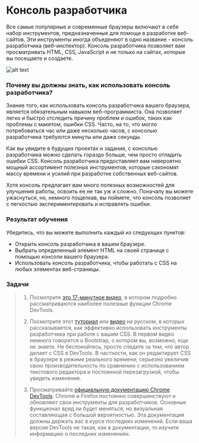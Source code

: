 # Консоль разработчика

Все самые популярные и современные браузеры включают в себя набор инструментов, предназначенные для помощи
в разработке веб-сайтов. Эти инструменты иногда объеденяют в одно название - консоль разработчика (веб-инспектор). Консоль разработчика позволяет вам просматривать HTML, CSS, JavaScript и не только на сайтах,
которые вы посещаете и создаете.

![alt text](https://user-images.githubusercontent.com/4215285/57574303-36a42700-743f-11e9-9c60-96e87df95469.png)

### Почему вы должны знать, как использовать консоль разработчика?

Знание того, как использовать консоль разработчика вашего браузера, является обязательным навыком веб-программиста. Она позволяет легко и быстро отследить причину проблем и ошибок, таких как проблемы с макетом, ошибки CSS. Часто, на то, что могло потребоваться час или даже несколько часов, с консолью разработчика требуются минуты или даже секунды.

Как вы увидите в будущих проектах и задания, с консолью разработчика можно сделать гораздо больше, чем просто отладить ошибки CSS. Консоль разработчика предоставляет вам невероятно мощный ассортимент полезных инструментов, которые сэкономят массу времени и усилий при разработке собственных веб-сайтов.

Хотя консоль предлагает вам много полезных возможностей для улучшения работы, освоить ее не так уж и сложно. Поначалу вы можете ужаснуться, но, немного пощелкав, вы поймете, что консоль позволяет с легкостью экспериментировать и исправлять ошибки.

### Результат обучения
Убедитесь, что вы можете выполнить каждый из следующих пунктов:

* Открыть консоль разработчика в вашем браузере.
* Выбрать определенный элемент HTML на своей странице с помощью консоли вашего браузера.
* Использовать консоль разработчика, чтобы работать с CSS на любых элементах веб-страницы.

### Задачи

> 1. Посмотрите [это 17-минутное видео](https://www.youtube.com/watch?v=C8Z-N0y6Sqo), в котором подробно рассматриваются наиболее полезные функции Chrome DevTools.
>
> 2. Посмотрите этот [туториал](https://www.youtube.com/watch?v=Z3HGJsNLQ1E) или [видео](https://www.youtube.com/watch?v=LDJMfzTlkSI) <span class="btn-fill btn btn-xs btn-warning">на русском</span>, в которых рассказывается, как эффективно использовать инструменты разработчика при работе с вашим CSS. В первом видео немного говорится о Bootstrap, о котором вы, возможно, еще не знаете. Не беспокойтесь, просто следите за тем, что автор делает с CSS в DevTools. В частности, как он редактирует CSS в браузере в режиме реального времени, серьезно увеличив свою производительность по сравнению с использованием текстового редактора и постоянной перезагрузкой, чтобы увидеть изменения.
>
> 3. Просматривайте [официальную документацию Chrome DevTools](https://developers.google.com/web/tools/chrome-devtools/). Chrome и Firefox постоянно совершенствуют и обновляют свои инструменты для разработчиков. Основные функционал вряд ли будет меняться, но визуальная составляющая с большой вероятностью. Эта документация должны держать вас в курсе последних изменений. Если ваша версия DevTools не такая, как в документации, то изучите информацию о последних изменениях.

